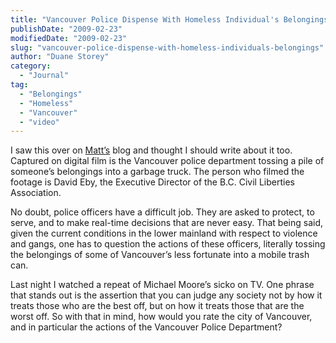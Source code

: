 ```yaml
---
title: "Vancouver Police Dispense With Homeless Individual's Belongings"
publishDate: "2009-02-23"
modifiedDate: "2009-02-23"
slug: "vancouver-police-dispense-with-homeless-individuals-belongings"
author: "Duane Storey"
category:
  - "Journal"
tag:
  - "Belongings"
  - "Homeless"
  - "Vancouver"
  - "video"
---
```


I saw this over on [Matt’s](http://www.matthewgood.org/2009/02/priorities/) blog and thought I should write about it too. Captured on digital film is the Vancouver police department tossing a pile of someone’s belongings into a garbage truck. The person who filmed the footage is David Eby, the Executive Director of the B.C. Civil Liberties Association.

No doubt, police officers have a difficult job. They are asked to protect, to serve, and to make real-time decisions that are never easy. That being said, given the current conditions in the lower mainland with respect to violence and gangs, one has to question the actions of these officers, literally tossing the belongings of some of Vancouver’s less fortunate into a mobile trash can.

Last night I watched a repeat of Michael Moore’s sicko on TV. One phrase that stands out is the assertion that you can judge any society not by how it treats those who are the best off, but on how it treats those that are the worst off. So with that in mind, how would you rate the city of Vancouver, and in particular the actions of the Vancouver Police Department?